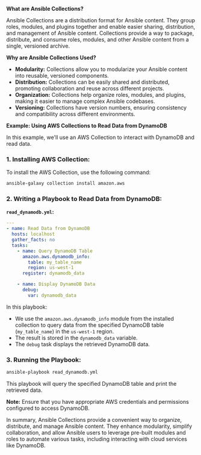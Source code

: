 **What are Ansible Collections?**

Ansible Collections are a distribution format for Ansible content. They group roles, modules, and plugins together and enable easier sharing, distribution, and management of Ansible content. Collections provide a way to package, distribute, and consume roles, modules, and other Ansible content from a single, versioned archive.

**Why are Ansible Collections Used?**

- **Modularity:** Collections allow you to modularize your Ansible content into reusable, versioned components.
- **Distribution:** Collections can be easily shared and distributed, promoting collaboration and reuse across different projects.
- **Organization:** Collections help organize roles, modules, and plugins, making it easier to manage complex Ansible codebases.
- **Versioning:** Collections have version numbers, ensuring consistency and compatibility across different environments.

**Example: Using AWS Collections to Read Data from DynamoDB**

In this example, we'll use an AWS Collection to interact with DynamoDB and read data.

### **1. Installing AWS Collection:**

To install the AWS Collection, use the following command:

```bash
ansible-galaxy collection install amazon.aws
```

### **2. Writing a Playbook to Read Data from DynamoDB:**

**`read_dynamodb.yml`:**
```yaml
---
- name: Read Data from DynamoDB
  hosts: localhost
  gather_facts: no
  tasks:
    - name: Query DynamoDB Table
      amazon.aws.dynamodb_info:
        table: my_table_name
        region: us-west-1
      register: dynamodb_data

    - name: Display DynamoDB Data
      debug:
        var: dynamodb_data
```

In this playbook:
- We use the `amazon.aws.dynamodb_info` module from the installed collection to query data from the specified DynamoDB table (`my_table_name`) in the `us-west-1` region.
- The result is stored in the `dynamodb_data` variable.
- The `debug` task displays the retrieved DynamoDB data.

### **3. Running the Playbook:**

```bash
ansible-playbook read_dynamodb.yml
```

This playbook will query the specified DynamoDB table and print the retrieved data.

**Note:** Ensure that you have appropriate AWS credentials and permissions configured to access DynamoDB.

In summary, Ansible Collections provide a convenient way to organize, distribute, and manage Ansible content. They enhance modularity, simplify collaboration, and allow Ansible users to leverage pre-built modules and roles to automate various tasks, including interacting with cloud services like DynamoDB.

